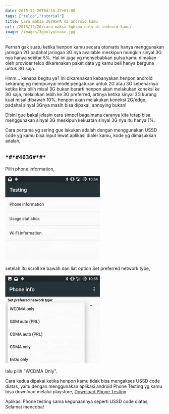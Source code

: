 ```yaml
---
date: 2015-12-20T04:18:37+07:00
tags: ["telco","tutorial"]
title: Cara maksa 3G/HSPA di android kamu
url: /2015/12/20/cara-maksa-3ghspa-only-di-android-kamu/
image: /images/3gonlyplease.jpg
---
```


Pernah gak suatu ketika henpon kamu secara otomatis hanya menggunakan jaringan 2G padahal jaringan 3G nya available meskipun mungkin sinyal 3G nya hanya sekitar 5%. Hal ini juga yg menyebabkan pulsa kamu dimakan oleh provider telco dikarenakan paket data yg kamu beli hanya berguna untuk 3G saja.

Hmm... kenapa begitu ya? Ini dikarenakan kebanyakan henpon android sekarang yg mempunyai mode pengaturan untuk 2G atau 3G sebenarnya ketika kita pilih misal 3G bukan berarti henpon akan melakukan koneksi ke 3G saja, melainkan lebih ke 3G preferred, artinya ketika sinyal 3G kurang kuat misal dibawah 10%, henpon akan melakukan koneksi 2G/edge, padahal sinyal 3Gnya masih bisa dipakai, annoying bukan!

Disini gue bakal jelasin cara simpel bagaimana caranya kita tetap bisa menggunakan sinyal 3G meskipun kekuatan sinyal 3G nya itu hanya 1%.

Cara pertama yg sering gue lakukan adalah dengan menggunakan USSD code yg kamu bisa input lewat aplikasi dialer kamu, kode yg dimasukkan adalah,

## `*#*#4636#*#*`

Pilih phone information,

![wpid-wp-1450584404657.jpg](/images/wpid-wp-1450584404657-300x267.jpg)

setelah itu scroll ke bawah dan liat option Set preferred network type,

![wpid-wp-1450584446137.jpg](/images/wpid-wp-1450584446137-300x277.jpg)

lalu pilih "WCDMA Only".

Cara kedua dipakai ketika henpon kamu tidak bisa mengakses USSD code diatas, yaitu dengan menggunakan aplikasi android Phone Testing yg kamu bisa download melalui playstore, [Download Phone Testing](https://play.google.com/store/apps/details?id=diewland.testing.phone&hl=en)

Aplikasi Phone testing sama kegunaannya seperti USSD code diatas, Selamat mencoba!